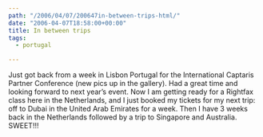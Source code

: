 ```yaml
---
path: "/2006/04/07/200647in-between-trips-html/" 
date: "2006-04-07T18:58:00+00:00" 
title: In between trips
tags:
  - portugal

---
```

Just got back from a week in Lisbon Portugal for the International Captaris Partner Conference (new pics up in the gallery). Had a great time and looking forward to next year&rsquo;s event. Now I am getting ready for a Rightfax class here in the Netherlands, and I just booked my tickets for my next trip: off to Dubai in the United Arab Emirates for a week. Then I have 3 weeks back in the Netherlands followed by a trip to Singapore and Australia. SWEET!!!
